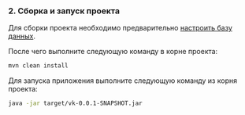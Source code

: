 ### 2. Сборка и запуск проекта

Для сборки проекта необходимо предварительно [настроить базу данных](./databases.md).

После чего выполните следующую команду в корне проекта:

```bash
mvn clean install
```

Для запуска приложения выполните следующую команду из корня проекта:
```bash
java -jar target/vk-0.0.1-SNAPSHOT.jar  
```